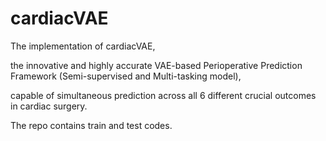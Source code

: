 # cardiacVAE

The implementation of cardiacVAE, 

the innovative and highly accurate VAE-based Perioperative Prediction Framework (Semi-supervised and Multi-tasking model), 

capable of simultaneous prediction across all 6 different crucial outcomes in cardiac surgery. 

The repo contains train and test codes.

